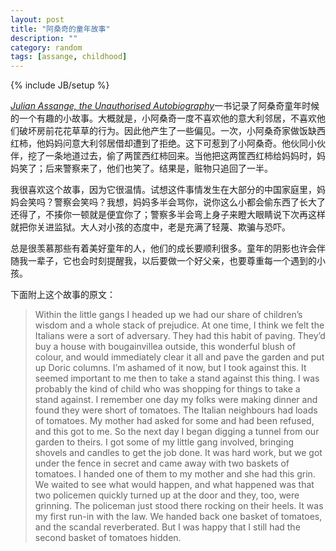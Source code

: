 ```yaml
---
layout: post
title: "阿桑奇的童年故事"
description: ""
category: random
tags: [assange, childhood]
---
```

{% include JB/setup %}

[*Julian Assange, the Unauthorised Autobiography*](http://book.douban.com/subject/6920102/)一书记录了阿桑奇童年时候的一个有趣的小故事。大概就是，小阿桑奇一度不喜欢他的意大利邻居，不喜欢他们破坏房前花花草草的行为。因此他产生了一些偏见。一次，小阿桑奇家做饭缺西红柿，他妈妈问意大利邻居借却遭到了拒绝。这下可惹到了小阿桑奇。他伙同小伙伴，挖了一条地道过去，偷了两筐西红柿回来。当他把这两筐西红柿给妈妈时，妈妈笑了；后来警察来了，他们也笑了。结果是，赃物只追回了一半。

我很喜欢这个故事，因为它很温情。试想这件事情发生在大部分的中国家庭里，妈妈会笑吗？警察会笑吗？我想，妈妈多半会骂你，说你这么小都会偷东西了长大了还得了，不揍你一顿就是便宜你了；警察多半会弯上身子来瞪大眼睛说下次再这样就把你关进监狱。大人对小孩的态度中，老是充满了轻蔑、欺骗与恐吓。

总是很羡慕那些有着美好童年的人，他们的成长要顺利很多。童年的阴影也许会伴随我一辈子，它也会时刻提醒我，以后要做一个好父亲，也要尊重每一个遇到的小孩。

下面附上这个故事的原文：
>Within the little gangs I headed up we had our share of children’s wisdom and a whole stack of prejudice. At one time, I think we felt the Italians were a sort of adversary. They had this habit of paving. They’d buy a house with bougainvillea outside, this wonderful blush of colour, and would immediately clear it all and pave the garden and put up Doric columns. I’m ashamed of it now, but I took against this. It seemed important to me then to take a stand against this thing. I was probably the kind of child who was shopping for things to take a stand against. I remember one day my folks were making dinner and found they were short of tomatoes. The Italian neighbours had loads of tomatoes. My mother had asked for some and had been refused, and this got to me. So the next day I began digging a tunnel from our garden to theirs. I got some of my little gang involved, bringing shovels and candles to get the job done. It was hard work, but we got under the fence in secret and came away with two baskets of tomatoes. I handed one of them to my mother and she had this grin. We waited to see what would happen, and what happened was that two policemen quickly turned up at the door and they, too, were grinning. The policeman just stood there rocking on their heels. It was my first run-in with the law. We handed back one basket of tomatoes, and the scandal reverberated. But I was happy that I still had the second basket of tomatoes hidden.
